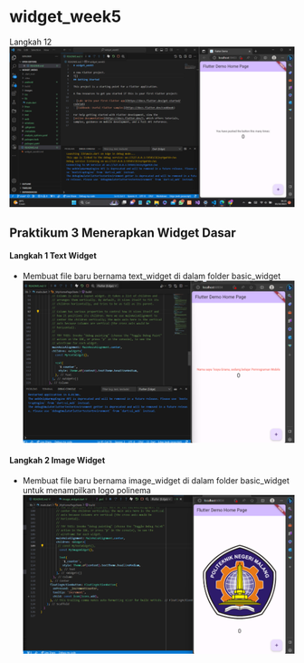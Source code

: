 # widget_week5
Langkah 12
![Screenshot widget_week5](images/01.png)
## Praktikum 3 Menerapkan Widget Dasar
#### Langkah 1 Text Widget
* Membuat file baru bernama text_widget di dalam folder basic_widget
![Screenshot widget_week5](images/langkah1.png)
#### Langkah 2 Image Widget
* Membuat file baru bernama image_widget di dalam folder basic_widget untuk menampilkan logo polinema
![Screenshot widget_week5](images/langkah2.png)
<!-- This project is a starting point for a Flutter application.

A few resources to get you started if this is your first Flutter project:

- [Lab: Write your first Flutter app](https://docs.flutter.dev/get-started/codelab)
- [Cookbook: Useful Flutter samples](https://docs.flutter.dev/cookbook)

For help getting started with Flutter development, view the
[online documentation](https://docs.flutter.dev/), which offers tutorials,
samples, guidance on mobile development, and a full API reference. -->
